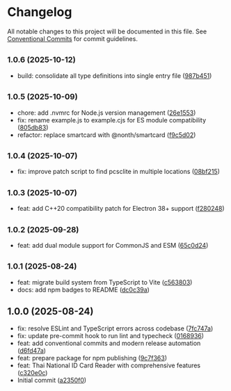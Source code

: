# Changelog

All notable changes to this project will be documented in this file. See [Conventional Commits](https://conventionalcommits.org) for commit guidelines.



## <small>1.0.6 (2025-10-12)</small>

* build: consolidate all type definitions into single entry file ([987b451](https://github.com/nonth/thai-national-id-card-reader/commit/987b451))

## <small>1.0.5 (2025-10-09)</small>

* chore: add .nvmrc for Node.js version management ([26e1553](https://github.com/nonth/thai-national-id-card-reader/commit/26e1553))
* fix: rename example.js to example.cjs for ES module compatibility ([805db83](https://github.com/nonth/thai-national-id-card-reader/commit/805db83))
* refactor: replace smartcard with @nonth/smartcard ([f9c5d02](https://github.com/nonth/thai-national-id-card-reader/commit/f9c5d02))

## <small>1.0.4 (2025-10-07)</small>

* fix: improve patch script to find pcsclite in multiple locations ([08bf215](https://github.com/nonth/thai-national-id-card-reader/commit/08bf215))

## <small>1.0.3 (2025-10-07)</small>

* feat: add C++20 compatibility patch for Electron 38+ support ([f280248](https://github.com/nonth/thai-national-id-card-reader/commit/f280248))

## <small>1.0.2 (2025-09-28)</small>

* feat: add dual module support for CommonJS and ESM ([65c0d24](https://github.com/nonth/thai-national-id-card-reader/commit/65c0d24))

## <small>1.0.1 (2025-08-24)</small>

* feat: migrate build system from TypeScript to Vite ([c563803](https://github.com/nonth/thai-national-id-card-reader/commit/c563803))
* docs: add npm badges to README ([dc0c39a](https://github.com/nonth/thai-national-id-card-reader/commit/dc0c39a))

## 1.0.0 (2025-08-24)

* fix: resolve ESLint and TypeScript errors across codebase ([7fc747a](https://github.com/nonth/thai-national-id-card-reader/commit/7fc747a))
* fix: update pre-commit hook to run lint and typecheck ([0168936](https://github.com/nonth/thai-national-id-card-reader/commit/0168936))
* feat: add conventional commits and modern release automation ([d6fd47a](https://github.com/nonth/thai-national-id-card-reader/commit/d6fd47a))
* feat: prepare package for npm publishing ([9c7f363](https://github.com/nonth/thai-national-id-card-reader/commit/9c7f363))
* feat: Thai National ID Card Reader with comprehensive features ([c320e0c](https://github.com/nonth/thai-national-id-card-reader/commit/c320e0c))
* Initial commit ([a2350f0](https://github.com/nonth/thai-national-id-card-reader/commit/a2350f0))

